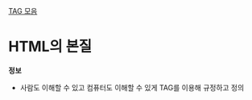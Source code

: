 [TAG 모음](https://opentutorials.org/course/1058)  

# HTML의 본질  

 **정보** 
 - 사람도 이해할 수 있고 컴퓨터도 이해할 수 있게 TAG를 이용해 규정하고 정의    

